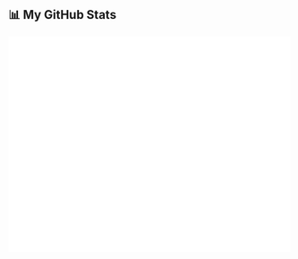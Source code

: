 ## 📊 My GitHub Stats

![Metrics](https://github.com/OkoliEvans/OkoliEvans/blob/main/github-metrics.svg)
